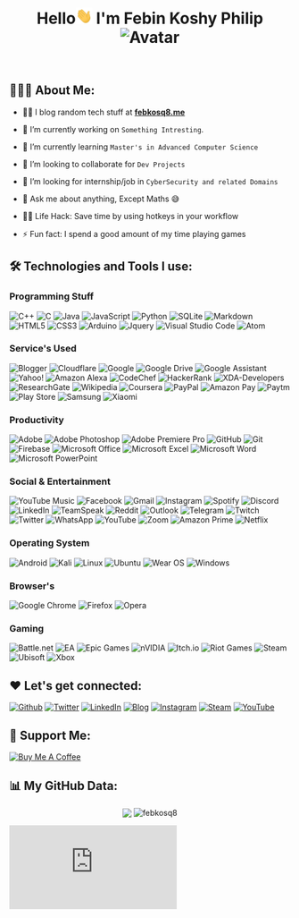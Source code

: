 <h1 align="center">Hello<img src="https://raw.githubusercontent.com/ABSphreak/ABSphreak/master/gifs/Hi.gif" width="30px"> I'm Febin Koshy Philip <img alt="Avatar" src="https://user-images.githubusercontent.com/33223665/152873609-839a5c3d-50ca-4787-8a11-bf7cceb36fc4.png" height="30px"/> </h1>

<!--
**febkosq8/febkosq8** is a ✨ _special_ ✨ repository because its `README.md` (this file) appears on your GitHub profile.-->
 <br/>




## 👨🏻‍💻 About Me:

- 🙋‍♂️ I blog random tech stuff at **[febkosq8.me](https://www.febkosq8.me/)**

- 🔭 I’m currently working on `Something Intresting`.

- 🌱 I’m currently learning `Master's in Advanced Computer Science`

- 👯 I’m looking to collaborate for `Dev Projects`

- 🤔 I’m looking for internship/job in `CyberSecurity and related Domains`

- 💬 Ask me about anything, Except Maths :sweat_smile:

- 👨‍💻 Life Hack: Save time by using hotkeys in your workflow

- ⚡ Fun fact: I spend a good amount of my time playing games

## 🛠️ Technologies and Tools I use:

<p>
 
### Programming Stuff
![C++](https://img.shields.io/badge/c++-%2300599C.svg?style=for-the-badge&logo=c%2B%2B&logoColor=white) 
![C](https://img.shields.io/badge/c-%2300599C.svg?style=for-the-badge&logo=c&logoColor=white)
![Java](https://img.shields.io/badge/java-%23ED8B00.svg?style=for-the-badge&logo=java&logoColor=white)
![JavaScript](https://img.shields.io/badge/javascript-%23323330.svg?style=for-the-badge&logo=javascript&logoColor=%23F7DF1E)
![Python](https://img.shields.io/badge/python-3670A0?style=for-the-badge&logo=python&logoColor=ffdd54)
![SQLite](https://img.shields.io/badge/sqlite-%2307405e.svg?style=for-the-badge&logo=sqlite&logoColor=white)
![Markdown](https://img.shields.io/badge/markdown-%23000000.svg?style=for-the-badge&logo=markdown&logoColor=white)
![HTML5](https://img.shields.io/badge/html5-%23E34F26.svg?style=for-the-badge&logo=html5&logoColor=white)
![CSS3](https://img.shields.io/badge/css3-%231572B6.svg?style=for-the-badge&logo=css3&logoColor=white)
![Arduino](https://img.shields.io/badge/-Arduino-00979D?style=for-the-badge&logo=Arduino&logoColor=white)
<img alt="Jquery" src="https://img.shields.io/badge/jquery-%230769AD.svg?style=for-the-badge&logo=jquery&logoColor=white" height="25px"/>
![Visual Studio Code](https://img.shields.io/badge/Visual%20Studio%20Code-0078d7.svg?style=for-the-badge&logo=visual-studio-code&logoColor=white)
![Atom](https://img.shields.io/badge/Atom-%2366595C.svg?style=for-the-badge&logo=atom&logoColor=white)
 
### Service's Used

![Blogger](https://img.shields.io/badge/Blogger-FF5722?style=for-the-badge&logo=blogger&logoColor=white)
![Cloudflare](https://img.shields.io/badge/Cloudflare-F38020?style=for-the-badge&logo=Cloudflare&logoColor=white)
![Google](https://img.shields.io/badge/google-4285F4?style=for-the-badge&logo=google&logoColor=white)
![Google Drive](https://img.shields.io/badge/Google%20Drive-4285F4?style=for-the-badge&logo=googledrive&logoColor=white)
![Google Assistant](https://img.shields.io/badge/google%20assistant-4285F4?style=for-the-badge&logo=google%20assistant&logoColor=white)
![Yahoo!](https://img.shields.io/badge/Yahoo!-6001D2?style=for-the-badge&logo=Yahoo!&logoColor=white)
![Amazon Alexa](https://img.shields.io/badge/amazon%20alexa-52b5f7?style=for-the-badge&logo=amazon%20alexa&logoColor=white)
![CodeChef](https://img.shields.io/badge/CodeChef-%23964B00.svg?style=for-the-badge&logo=CodeChef&logoColor=white)
![HackerRank](https://img.shields.io/badge/-Hackerrank-2EC866?style=for-the-badge&logo=HackerRank&logoColor=white)
![XDA-Developers](https://img.shields.io/badge/XDA--Developers-%23AC6E2F.svg?style=for-the-badge&logo=XDA-Developers&logoColor=white)
![ResearchGate](https://img.shields.io/badge/ResearchGate-00CCBB?style=for-the-badge&logo=ResearchGate&logoColor=white)
![Wikipedia](https://img.shields.io/badge/Wikipedia-%23000000.svg?style=for-the-badge&logo=wikipedia&logoColor=white)
![Coursera](https://img.shields.io/badge/Coursera-%230056D2.svg?style=for-the-badge&logo=Coursera&logoColor=white)
![PayPal](https://img.shields.io/badge/PayPal-00457C?style=for-the-badge&logo=paypal&logoColor=white)
![Amazon Pay](https://img.shields.io/badge/AmazonPay-ff9900.svg?style=for-the-badge&logo=Amazon-Pay&logoColor=white)
![Paytm](https://img.shields.io/badge/Paytm-1C2C94?style=for-the-badge&logo=paytm&logoColor=05BAF3) 
![Play Store](https://img.shields.io/badge/Google_Play-414141?style=for-the-badge&logo=google-play&logoColor=white)
![Samsung](https://img.shields.io/badge/Samsung-%231428A0.svg?style=for-the-badge&logo=samsung&logoColor=white)
![Xiaomi](https://img.shields.io/badge/Xiaomi-%23FF6900.svg?style=for-the-badge&logo=xiaomi&logoColor=white)
 
 ### Productivity
 
![Adobe](https://img.shields.io/badge/adobe-%23FF0000.svg?style=for-the-badge&logo=adobe&logoColor=white)
![Adobe Photoshop](https://img.shields.io/badge/adobephotoshop-%2331A8FF.svg?style=for-the-badge&logo=adobephotoshop&logoColor=white)
![Adobe Premiere Pro](https://img.shields.io/badge/Adobe%20Premiere%20Pro-9999FF.svg?style=for-the-badge&logo=Adobe%20Premiere%20Pro&logoColor=white)
![GitHub](https://img.shields.io/badge/github-%23121011.svg?style=for-the-badge&logo=github&logoColor=white)
![Git](https://img.shields.io/badge/git-%23F05033.svg?style=for-the-badge&logo=git&logoColor=white) 
![Firebase](https://img.shields.io/badge/firebase-%23039BE5.svg?style=for-the-badge&logo=firebase)
![Microsoft Office](https://img.shields.io/badge/Microsoft_Office-D83B01?style=for-the-badge&logo=microsoft-office&logoColor=white)
![Microsoft Excel](https://img.shields.io/badge/Microsoft_Excel-217346?style=for-the-badge&logo=microsoft-excel&logoColor=white)
![Microsoft Word](https://img.shields.io/badge/Microsoft_Word-2B579A?style=for-the-badge&logo=microsoft-word&logoColor=white)
![Microsoft PowerPoint](https://img.shields.io/badge/Microsoft_PowerPoint-B7472A?style=for-the-badge&logo=microsoft-powerpoint&logoColor=white)
 
 ### Social & Entertainment
 
![YouTube Music](https://img.shields.io/badge/YouTube_Music-FF0000?style=for-the-badge&logo=youtube-music&logoColor=white)
![Facebook](https://img.shields.io/badge/Facebook-%231877F2.svg?style=for-the-badge&logo=Facebook&logoColor=white)
![Gmail](https://img.shields.io/badge/Gmail-D14836?style=for-the-badge&logo=gmail&logoColor=white)
![Instagram](https://img.shields.io/badge/Instagram-%23E4405F.svg?style=for-the-badge&logo=Instagram&logoColor=white)
![Spotify](https://img.shields.io/badge/Spotify-1ED760?style=for-the-badge&logo=spotify&logoColor=white)
![Discord](https://img.shields.io/badge/Discord-%237289DA.svg?style=for-the-badge&logo=discord&logoColor=white)
![LinkedIn](https://img.shields.io/badge/linkedin-%230077B5.svg?style=for-the-badge&logo=linkedin&logoColor=white)
![TeamSpeak](https://img.shields.io/badge/TeamSpeak-2580C3?style=for-the-badge&logo=teamspeak&logoColor=white)
![Reddit](https://img.shields.io/badge/Reddit-FF4500?style=for-the-badge&logo=reddit&logoColor=white)
![Outlook](https://img.shields.io/badge/Microsoft_Outlook-0078D4?style=for-the-badge&logo=microsoft-outlook&logoColor=white)
![Telegram](https://img.shields.io/badge/Telegram-2CA5E0?style=for-the-badge&logo=telegram&logoColor=white)
![Twitch](https://img.shields.io/badge/Twitch-%239146FF.svg?style=for-the-badge&logo=Twitch&logoColor=white)
![Twitter](https://img.shields.io/badge/Twitter-%231DA1F2.svg?style=for-the-badge&logo=Twitter&logoColor=white)
![WhatsApp](https://img.shields.io/badge/WhatsApp-25D366?style=for-the-badge&logo=whatsapp&logoColor=white)
![YouTube](https://img.shields.io/badge/YouTube-%23FF0000.svg?style=for-the-badge&logo=YouTube&logoColor=white)
![Zoom](https://img.shields.io/badge/Zoom-2D8CFF?style=for-the-badge&logo=zoom&logoColor=white)
![Amazon Prime](https://img.shields.io/badge/Amazon%20Prime-0F79AF?style=for-the-badge&logo=amazonprime&logoColor=white)
![Netflix](https://img.shields.io/badge/Netflix-E50914?style=for-the-badge&logo=netflix&logoColor=white)
 
 
 ### Operating System
 
 ![Android](https://img.shields.io/badge/Android-3DDC84?style=for-the-badge&logo=android&logoColor=white)
 ![Kali](https://img.shields.io/badge/Kali-268BEE?style=for-the-badge&logo=kalilinux&logoColor=white)
 ![Linux](https://img.shields.io/badge/Linux-FCC624?style=for-the-badge&logo=linux&logoColor=black)
 ![Ubuntu](https://img.shields.io/badge/Ubuntu-E95420?style=for-the-badge&logo=ubuntu&logoColor=white)
 ![Wear OS](https://img.shields.io/badge/-Wear%20OS-4285F4?style=for-the-badge&logo=wear-os&logoColor=white)
 ![Windows](https://img.shields.io/badge/Windows-0078D6?style=for-the-badge&logo=windows&logoColor=white)
 
 ### Browser's

![Google Chrome](https://img.shields.io/badge/Google%20Chrome-4285F4?style=for-the-badge&logo=GoogleChrome&logoColor=white)
![Firefox](https://img.shields.io/badge/Firefox-FF7139?style=for-the-badge&logo=Firefox-Browser&logoColor=white)
![Opera](https://img.shields.io/badge/Opera-FF1B2D?style=for-the-badge&logo=Opera&logoColor=white)
 
 ### Gaming
 
 ![Battle.net](https://img.shields.io/badge/battle.net-%2300AEFF.svg?style=for-the-badge&logo=battle.net&logoColor=white)
 ![EA](https://img.shields.io/badge/ea-%23000000.svg?style=for-the-badge&logo=ea&logoColor=white)
 ![Epic Games](https://img.shields.io/badge/epicgames-%23313131.svg?style=for-the-badge&logo=epicgames&logoColor=white)
 ![nVIDIA](https://img.shields.io/badge/nVIDIA-%2376B900.svg?style=for-the-badge&logo=nVIDIA&logoColor=white)
 ![Itch.io](https://img.shields.io/badge/Itch-%23FF0B34.svg?style=for-the-badge&logo=Itch.io&logoColor=white)
 ![Riot Games](https://img.shields.io/badge/riotgames-D32936.svg?style=for-the-badge&logo=riotgames&logoColor=white)
 ![Steam](https://img.shields.io/badge/steam-%23000000.svg?style=for-the-badge&logo=steam&logoColor=white)
 ![Ubisoft](https://img.shields.io/badge/Ubisoft-%23F5F5F5.svg?style=for-the-badge&logo=Ubisoft&logoColor=black)
 ![Xbox](https://img.shields.io/badge/xbox-%23107C10.svg?style=for-the-badge&logo=xbox&logoColor=white)
 
## ❤️ Let's get connected:

<p><a href="https://www.febkosq8.me/" target="_blank"><img alt="Github" src="https://img.shields.io/badge/febkosq8.me-9146FF.svg?&style=for-the-badge&logo=appveyor&logoColor=white" height="30px" /></a>
<a href="https://twitter.com/febkosq8" target="_blank"><img alt="Twitter" src="https://img.shields.io/badge/twitter-%231DA1F2.svg?&style=for-the-badge&logo=twitter&logoColor=white"  height="30px"/></a>
<a href="https://www.linkedin.com/in/febkosq8/" target="_blank"><img alt="LinkedIn" src="https://img.shields.io/badge/linkedin-%230077B5.svg?&style=for-the-badge&logo=linkedin&logoColor=white"  height="30px"/></a>
<a href="https://www.febkosq8.me/" target="_blank"><img alt="Blog" src="https://img.shields.io/badge/Blog-0A0A0A?style=for-the-badge&logo=dev.to&logoColor=white"  height="30px"/></a>
<a href="https://www.instagram.com/febkosq8/" target="_blank"><img alt="Instagram" src="https://img.shields.io/badge/Instagram-E4405F?style=for-the-badge&logo=instagram&logoColor=white"  height="30px"/></a>
<a href="https://steamcommunity.com/id/febkosq8" target="_blank"><img alt="Steam" src="https://img.shields.io/badge/steam-%23000000.svg?style=for-the-badge&logo=steam&logoColor=white"  height="30px"/></a>
<a href="https://www.youtube.com/c/Febkosq8DoesStuff" target="_blank"><img alt="YouTube" src="https://img.shields.io/badge/YouTube-%23FF0000.svg?style=for-the-badge&logo=YouTube&logoColor=white"  height="30px"/></a>
</p>

## 🤝 Support Me:

<a href="https://www.buymeacoffee.com/febkosq8" target="_blank"><img src="https://cdn.buymeacoffee.com/buttons/v2/default-violet.png" alt="Buy Me A Coffee" height="60px" width="200px"></a>

## 📊 My GitHub Data:

<div align="center">
  <img align="center" src="https://github-readme-stats.anuraghazra1.vercel.app/api?username=febkosq8&show_icons=true" />
  <img align="center" src="https://github-readme-streak-stats.herokuapp.com/?user=febkosq8&" alt="febkosq8" />
</div>

[![Analytics](https://ga-beacon.appspot.com/G-P4QXTHXRXE/github.com/Naereen/badges/README.md)](https://GitHub.com/febkosq8)
